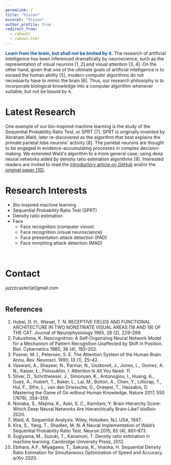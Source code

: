 ```yaml
---
permalink: /
title: "Vision"
excerpt: "Vision"
author_profile: true
redirect_from: 
  - /about/
  - /about.html
---
```


<span style="color:#145094"><b>Learn from the brain, but shall not be limited by it.</b></span> The research of artificial intelligence has been inferenced dramatically by neuroscience, such as the representation of visual neurons [1, 2] and visual attention [3, 4]. On the other hand, given that one of the ultimate goals of artificial intelligence is to exceed the human ability [5], modern computer algorithms do not necessarily have to mimic the brain [6]. Thus, our research philosophy is to incorporate biological knowledge into a computer algorithm whenever suitable, but not be bound by it.
<br>

# Latest Research
One example of our bio-inspired machine learning is the study of the Sequential Probability Ratio Test, or SPRT [7]. SPRT is originally invented by Abraham Wald, later re-discovered as the algorithm that best explains the primate parietal lobe neurons' activity [8]. The parietal neurons are thought to be engaged in evidence-accumulating processes in complex decision-making. We extended Wald's algorithm to a more general case, using deep neural networks aided by density ratio estimation algorithms [9]. Interested readers are invited to read the [introductory article on GitHub](https://github.com/Akinori-F-Ebihara/SPRT-TANDEM_what_is_it) and/or the [original paper [10]](https://arxiv.org/abs/2006.05587).
<br>

# Research Interests  
- Bio-inspired machine learning  
- Sequential Probability Ratio Test (SPRT)
- Density ratio estimation
- Face
  - Face recognition (computer vision)
  - Face recognition (visual neuroscience)
  - Face presentation attack detection (PAD)
  - Face morphing attack detection (MAD)
<br>  

# Contact  
jazzzcaster[at]gmail.com  
<br>

## References
<ol>
    <li value="1">
    Hubel, D. H., Wiesel, T. N. RECEPTIVE FIELDS AND FUNCTIONAL ARCHITECTURE IN TWO NONSTRIATE VISUAL AREAS (18 AND 19) OF THE CAT. Journal of Neurophysiology 1965, 28 (2), 229–289.
    </li>
    <li value="2">
    Fukushima, K. Neocognitron: A Self-Organizing Neural Network Model for a Mechanism of Pattern Recognition Unaffected by Shift in Position. Biol. Cybernetics 1980, 36 (4), 193–202.
    </li>
    <li value="3">
    Posner, M. I., Petersen, S. E. The Attention System of the Human Brain. Annu. Rev. Neurosci. 1990, 13 (1), 25–42.
    </li>
    <li value="4">
    Vaswani, A., Shazeer, N., Parmar, N., Uszkoreit, J., Jones, L., Gomez, A. N., Kaiser, Ł., Polosukhin, I. Attention Is All You Need. 11.
    </li>
    <li value="5">
    Silver, D., Schrittwieser, J., Simonyan, K., Antonoglou, I., Huang, A., Guez, A., Hubert, T., Baker, L., Lai, M., Bolton, A., Chen, Y., Lillicrap, T., Hui, F., Sifre, L., van den Driessche, G., Graepel, T., Hassabis, D. Mastering the Game of Go without Human Knowledge. Nature 2017, 550 (7676), 354–359.
    </li>
    <li value="6">
    Nonaka, S., Majima, K., Aoki, S. C., Kamitani, Y. Brain Hierarchy Score: Which Deep Neural Networks Are Hierarchically Brain-Like? bioRxiv 2020.
    </li>
    <li value="7">
    Wald, A. Sequential Analysis. Wiley, Hoboken, NJ, USA, 1947.
    </li>
    <li value="8">
    Kira, S., Yang, T., Shadlen, M. N. A Neural Implementation of Wald’s Sequential Probability Ratio Test. Neuron 2015, 85 (4), 861–873.
    </li>
    <li value="9">
    Sugiyama, M., Suzuki, T., Kanamori, T. Density ratio estimation in machine learning. Cambridge University Press, 2012.
    </li>
    <li value="10">
    Ebihara, A.F., Miyagawa, T., Sakurai, K., Imaoka, H. Sequential Density Ratio Estimation for Simultaneous Optimization of Speed and Accuracy. arXiv 2020.
    </li>
</ol>
<br>
